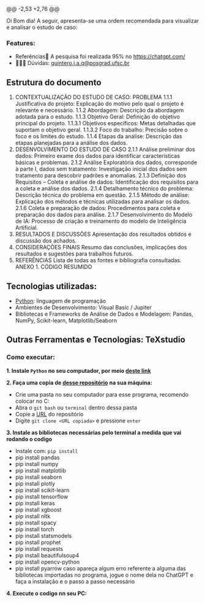 @@ -2,53 +2,76 @@

Oi Bom dia!
A seguir, apresenta-se uma ordem recomendada para visualizar e analisar o estudo de caso:
### Features:
* Referências🔎 A pesquisa foi realizada 95% no https://chatgpt.com/
* 🙋🏽‍♀️ Dúvidas: quintero.j.a.q@posgrad.ufsc.br

## Estrutura do documento
1. CONTEXTUALIZAÇÃO DO ESTUDO DE CASO: PROBLEMA
1.1.1 Justificativa do projeto:
Explicação do motivo pelo qual o projeto é relevante e necessário.
1.1.2 Abordagem:
Descrição da abordagem adotada para o estudo.
1.1.3 Objetivo Geral:
Definição do objetivo principal do projeto.
1.1.3.1 Objetivos específicos:
Metas detalhadas que suportam o objetivo geral.
1.1.3.2 Foco do trabalho:
Precisão sobre o foco e os limites do estudo.
1.1.4 Etapas da análise:
Descrição das etapas planejadas para a análise dos dados.
2. DESENVOLVIMENTO DO ESTUDO DE CASO
2.1.1 Análise preliminar dos dados:
Primeiro exame dos dados para identificar características básicas e problemas.
2.1.2 Análise Exploratória dos dados, corresponde à parte I, dados sem tratamento:
Investigação inicial dos dados sem tratamento para descobrir padrões e anomalias.
2.1.3 Definição dos Requisitos – Coleta e análise de dados:
Identificação dos requisitos para a coleta e análise dos dados.
2.1.4 Detalhamento técnico do problema:
Descrição técnica do problema em questão.
2.1.5 Método de análise:
Explicação dos métodos e técnicas utilizadas para analisar os dados.
2.1.6 Coleta e preparação de dados:
Procedimentos para coleta e preparação dos dados para análise.
2.1.7 Desenvolvimento do Modelo de IA:
Processo de criação e treinamento do modelo de Inteligência Artificial.
3. RESULTADOS E DISCUSSÕES
Apresentação dos resultados obtidos e discussão dos achados.
4. CONSIDERAÇÕES FINAIS
Resumo das conclusões, implicações dos resultados e sugestões para trabalhos futuros.
5. REFERÊNCIAS
Lista de todas as fontes e bibliografia consultadas.
ANEXO 1. CÓDIGO RESUMIDO


## Tecnologias utilizadas:

* [Python](https://www.python.org/): linguagem de programação
* Ambientes de Desenvolvimento: Visual Basic / Jupiter
* Bibliotecas e Frameworks de Análise de Dados e Modelagem: Pandas, NumPy, Scikit-learn, Matplotlib/Seaborn
## Outras Ferramentas e Tecnologias: TeXstudio

### Como executar:

**1. Instale `Python` no seu computador, por meio [deste link](https://www.python.org/)**

**2. Faça uma copia de [desse repositório](https://github.com/rafaballerini/AssistentePessoal.git) na sua máquina:**

* Crie uma pasta no seu computador para esse programa, recomendo colocar no C:
* Abra o `git bash` ou `terminal` dentro dessa pasta
* Copie a [URL](https://github.com/rafaballerini/AssistentePessoal.git) do repositório
* Digite `git clone <URL copiada>` e pressione `enter`

**3. Instale as bibliotecas necessárias pelo terminal a medida que vai rodando o codigo**

* Instale com: `pip install`
* pip install pandas
* pip install numpy
* pip install matplotlib
* pip install seaborn
* pip install plotly
* pip install scikit-learn
* pip install tensorflow
* pip install keras
* pip install xgboost
* pip install nltk
* pip install spacy
* pip install torch
* pip install statsmodels
* pip install prophet
* pip install requests
* pip install beautifulsoup4
* pip install opencv-python
* pip install pyarrow
caso apareça algum erro referente a alguma das bibliotecas importadas no programa, jogue o nome dela no ChatGPT e faça a instalação e o passo a passo necessário

**4. Execute o codigo nn seu PC:**



